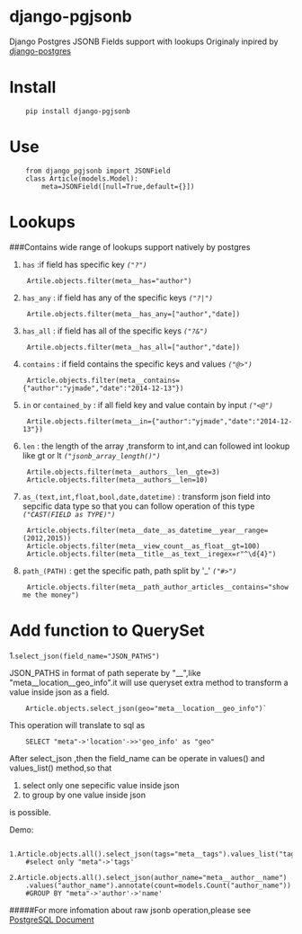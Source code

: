 # django-pgjsonb
Django Postgres JSONB Fields support with lookups
Originaly inpired by [django-postgres](https://bitbucket.org/schinckel/django-postgres/)

Install
=======
		pip install django-pgjsonb

Use
===
		from django_pgjsonb import JSONField
		class Article(models.Model):
			meta=JSONField([null=True,default={}])
			
Lookups
=======
###Contains wide range of lookups support natively by postgres

1. `has` :if field has specific key *`("?")`*

        Artile.objects.filter(meta__has="author")
2. `has_any` : if field has any of the specific keys *`("?|")`*

		Artile.objects.filter(meta__has_any=["author","date])
3. `has_all` : if field has all of the specific keys *`("?&")`*
		
		Artile.objects.filter(meta__has_all=["author","date])
4. `contains` : if field contains the specific keys and values *`("@>")`*

		Article.objects.filter(meta__contains={"author":"yjmade","date":"2014-12-13"})
5. `in` or `contained_by` : if all field key and value  contain by input *`("<@")`*

		Artile.objects.filter(meta__in={"author":"yjmade","date":"2014-12-13"})
6. `len` : the length of the array ,transform to int,and can followed int lookup like gt or lt *`("jsonb_array_length()")`*

		Artile.objects.filter(meta__authors__len__gte=3)
		Article.objects.filter(meta__authors__len=10)
7. `as_(text,int,float,bool,date,datetime)` : transform json field into sepcific data type so that you can follow operation of this type *`("CAST(FIELD as TYPE)")`*

		Article.objects.filter(meta__date__as_datetime__year__range=(2012,2015))
		Article.objects.filter(meta__view_count__as_float__gt=100)
		Article.objects.filter(meta__title__as_text__iregex=r"^\d{4}")
8. `path_(PATH)` : get the specific path, path split by '_' *`("#>")`*

		Article.objects.filter(meta__path_author_articles__contains="show me the money")

Add function to QuerySet
========================
1.`select_json(field_name="JSON_PATHS")`

JSON_PATHS in format of path seperate by "__",like "meta__location__geo_info".it will use queryset extra method to transform a value inside json as a field.
		
		Article.objects.select_json(geo="meta__location__geo_info")`
 This operation will translate to sql as 
 	
 		SELECT "meta"->'location'->>'geo_info' as "geo"
  After select_json ,then the field_name can be operate in values() and values_list() method,so that
  
  1. select only one sepecific value inside json
  2. to group by one value inside json
  
is possible.

Demo:

		1.Article.objects.all().select_json(tags="meta__tags").values_list("tags")
		#select only "meta"->'tags'
		2.Article.objects.all().select_json(author_name="meta__author__name")
		.values("author_name").annotate(count=models.Count("author_name"))
		#GROUP BY "meta"->'author'->'name'




#####For more infomation about raw jsonb operation,please see [PostgreSQL Document](http://www.postgresql.org/docs/9.4/static/functions-json.html)
